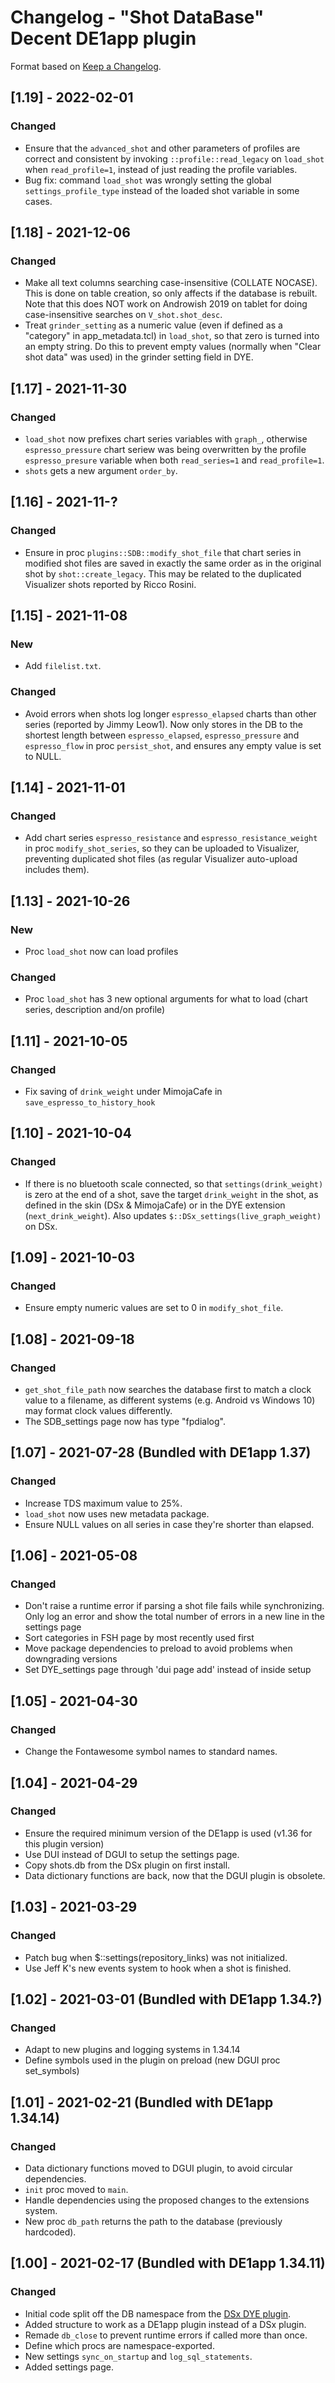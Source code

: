 # Changelog - "Shot DataBase" Decent DE1app plugin

Format based on [Keep a Changelog](https://keepachangelog.com/en/1.0.0/).

## [1.19] - 2022-02-01

### Changed
- Ensure that the `advanced_shot` and other parameters of profiles are correct and consistent by invoking `::profile::read_legacy` on `load_shot` when `read_profile=1`, instead of just reading the profile variables.
- Bug fix: command `load_shot` was wrongly setting the global `settings_profile_type` instead of the loaded shot variable in some cases.

## [1.18] - 2021-12-06

### Changed
- Make all text columns searching case-insensitive (COLLATE NOCASE). This is done on table creation, so only affects if the database is rebuilt. Note that this does NOT work on Androwish 2019 on tablet for doing case-insensitive searches on `V_shot.shot_desc`.
- Treat `grinder_setting` as a numeric value (even if defined as a "category" in app_metadata.tcl) in `load_shot`, so that zero is turned into an empty string. Do this to prevent empty values (normally when "Clear shot data" was used) in the grinder setting field in DYE.

## [1.17] - 2021-11-30

### Changed
- `load_shot` now prefixes chart series variables with `graph_`, otherwise `espresso_pressure` chart seriew was being overwritten by the profile `espresso_presure` variable when both `read_series=1` and `read_profile=1`.
- `shots` gets a new argument `order_by`.

## [1.16] - 2021-11-?

### Changed
- Ensure in proc `plugins::SDB::modify_shot_file` that chart series in modified shot files are saved in exactly the same order as in the original shot by `shot::create_legacy`. This may be related to the duplicated Visualizer shots reported by Ricco Rosini.

## [1.15] - 2021-11-08

### New
- Add `filelist.txt`.

### Changed
- Avoid errors when shots log longer `espresso_elapsed` charts than other series (reported by Jimmy Leow1). Now only stores in the DB to the shortest length between `espresso_elapsed`, `espresso_pressure` and `espresso_flow` in proc `persist_shot`, and ensures any empty value is set to NULL.

## [1.14] - 2021-11-01

### Changed
- Add chart series `espresso_resistance` and `espresso_resistance_weight` in proc `modify_shot_series`, so they can be uploaded to Visualizer, preventing duplicated shot files (as regular Visualizer auto-upload includes them).

## [1.13] - 2021-10-26

### New
- Proc `load_shot` now can load profiles

### Changed
- Proc `load_shot` has 3 new optional arguments for what to load (chart series, description and/on profile)

## [1.11] - 2021-10-05

### Changed
- Fix saving of `drink_weight` under MimojaCafe in `save_espresso_to_history_hook`

## [1.10] - 2021-10-04

### Changed
- If there is no bluetooth scale connected, so that `settings(drink_weight)` is zero at the end of a shot, save the
target `drink_weight` in the shot, as defined in the skin (DSx & MimojaCafe) or in the DYE extension (`next_drink_weight`). Also updates `$::DSx_settings(live_graph_weight)` on DSx.

## [1.09] - 2021-10-03

### Changed
- Ensure empty numeric values are set to 0 in `modify_shot_file`.

## [1.08] - 2021-09-18

### Changed
- `get_shot_file_path` now searches the database first to match a clock value to a filename, as different
systems (e.g. Android vs Windows 10) may format clock values differently.
- The SDB_settings page now has type "fpdialog".

## [1.07] - 2021-07-28 (Bundled with DE1app 1.37)

### Changed
- Increase TDS maximum value to 25%.
- `load_shot` now uses new metadata package.
- Ensure NULL values on all series in case they're shorter than elapsed.

## [1.06] - 2021-05-08

### Changed
- Don't raise a runtime error if parsing a shot file fails while synchronizing. Only log an error and show the total number of errors in a new line in the settings page
- Sort categories in FSH page by most recently used first
- Move package dependencies to preload to avoid problems when downgrading versions
- Set DYE_settings page through 'dui page add' instead of inside setup


## [1.05] - 2021-04-30

### Changed
- Change the Fontawesome symbol names to standard names.

## [1.04] - 2021-04-29

### Changed 
- Ensure the required minimum version of the DE1app is used (v1.36 for this plugin version)
- Use DUI instead of DGUI to setup the settings page.
- Copy shots.db from the DSx plugin on first install.
- Data dictionary functions are back, now that the DGUI plugin is obsolete.

## [1.03] - 2021-03-29

### Changed 
- Patch bug when $::settings(repository_links) was not initialized.
- Use Jeff K's new events system to hook when a shot is finished.

## [1.02] - 2021-03-01 (Bundled with DE1app 1.34.?)

### Changed 
- Adapt to new plugins and logging systems in 1.34.14
- Define symbols used in the plugin on preload (new DGUI proc set_symbols)

## [1.01] - 2021-02-21 (Bundled with DE1app 1.34.14)

### Changed
- Data dictionary functions moved to DGUI plugin, to avoid circular dependencies.
- `init` proc moved to `main`.
- Handle dependencies using the proposed changes to the extensions system.
- New proc `db_path` returns the path to the database (previously hardcoded).

## [1.00] - 2021-02-17 (Bundled with DE1app 1.34.11)

### Changed
- Initial code split off the DB namespace from the [DSx DYE plugin](https://github.com/ebengoechea/dye_de1app_dsx_plugin/blob/main/changelog.md).
- Added structure to work as a DE1app plugin instead of a DSx plugin.
- Remade `db_close` to prevent runtime errors if called more than once.
- Define which procs are namespace-exported.
- New settings `sync_on_startup` and `log_sql_statements`.
- Added settings page.